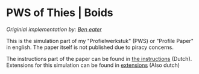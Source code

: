 # PWS of Thies | Boids

_Originial implementation by: [Ben eater](https://github.com/beneater)_

This is the simulation part of my "Profielwerkstuk" (PWS) or "Profile Paper" in english.
The paper itself is not published due to piracy concerns. 

The instructions part of the paper can be found in [the instructions](Instructies.md) (Dutch).
Extensions for this simulation can be found in [extensions](Uitbreidingen.md) (Also dutch)
